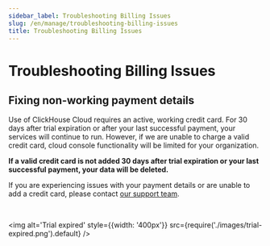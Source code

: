 ```yaml
---
sidebar_label: Troubleshooting Billing Issues
slug: /en/manage/troubleshooting-billing-issues
title: Troubleshooting Billing Issues
---
```


# Troubleshooting Billing Issues

## Fixing non-working payment details

Use of ClickHouse Cloud requires an active, working credit card. For 30 days after trial expiration or after your last successful payment, your services will continue to run. However, if we are unable to charge a valid credit card, cloud console functionality will be limited for your organization.

**If a valid credit card is not added 30 days after trial expiration or your last successful payment, your data will be deleted.**

If you are experiencing issues with your payment details or are unable to add a credit card, please contact [our support team](https://clickhouse.com/support/program).

<br />

<img alt='Trial expired' style={{width: '400px'}} src={require('./images/trial-expired.png').default} />
